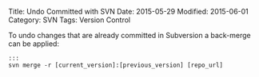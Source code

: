 Title: Undo Committed with SVN
Date: 2015-05-29
Modified: 2015-06-01
Category: SVN
Tags: Version Control

To undo changes that are already committed in Subversion a back-merge can be applied:

    :::
    svn merge -r [current_version]:[previous_version] [repo_url]
